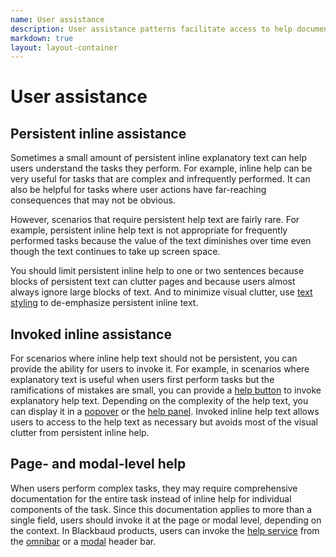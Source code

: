 ```yaml
---
name: User assistance
description: User assistance patterns facilitate access to help documentation and other explanatory content.
markdown: true
layout: layout-container
---
```


# User assistance


## Persistent inline assistance

Sometimes a small amount of persistent inline explanatory text can help users understand the tasks they perform. For example, inline help can be very useful for tasks that are complex and infrequently performed. It can also be helpful for tasks where user actions have far-reaching consequences that may not be obvious.

However, scenarios that require persistent help text are fairly rare. For example, persistent inline help text is not appropriate for frequently performed tasks because the value of the text diminishes over time even though the text continues to take up screen space.

You should limit persistent inline help to one or two sentences because blocks of persistent text can clutter pages and because users almost always ignore large blocks of text. And to minimize visual clutter, use [text styling](../../design/typography) to de-emphasize persistent inline text.

## Invoked inline assistance

For scenarios where inline help text should not be persistent, you can provide the ability for users to invoke it. For example, in scenarios where explanatory text is useful when users first perform tasks but the ramifications of mistakes are small, you can provide a [help button](../../components/helpbutton/) to invoke explanatory help text. Depending on the complexity of the help text, you can display it in a [popover](../../components/popover/) or the [help panel](../../components/help/). Invoked inline help text allows users to access to the help text as necessary but avoids most of the visual clutter from persistent inline help.

## Page- and modal-level help

When users perform complex tasks, they may require comprehensive documentation for the entire task instead of inline help for individual components of the task. Since this documentation applies to more than a single field, users should invoke it at the page or modal level, depending on the context. In Blackbaud products, users can invoke the [help service](../../components/help/) from the [omnibar](../../components/omnibar/) or a [modal](../../components/modal/) header bar.
